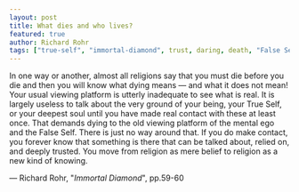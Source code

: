 ```yaml
---
layout: post
title: What dies and who lives?
featured: true
author: Richard Rohr
tags: ["true-self", "immortal-diamond", trust, daring, death, "False Self", life, love, search, "unconditional love", gift, spirituality]
---
```


In one way or another, almost all religions say that you must die before you die and then you will know what dying means ― and what it does not mean! Your usual viewing platform is utterly inadequate to see what is real. It is largely useless to talk about the very ground of your being, your True Self, or your deepest soul until you have made real contact with these at least once. That demands dying to the old viewing platform of the mental ego and the False Self. There is just no way around that. If you do make contact, you forever know that something is there that can be talked about, relied on, and deeply trusted. You move from religion as mere belief to religion as a new kind of knowing.

― Richard Rohr, "_Immortal Diamond_", pp.59-60